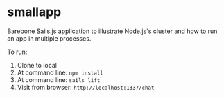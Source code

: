 smallapp
========

Barebone Sails.js application to illustrate Node.js's cluster and how to run an app in multiple processes.

To run:

1. Clone to local
2. At command line: ```npm install```
3. At command line: ```sails lift```
4. Visit from browser: ```http://localhost:1337/chat```
